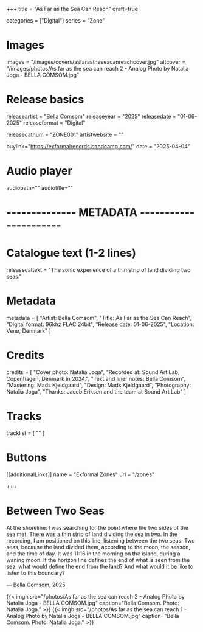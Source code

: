 +++
title = "As Far as the Sea Can Reach"
draft=true

categories = ["Digital"]
series = "Zone"

# Images
images = "/images/covers/asfarastheseacanreachcover.jpg"
altcover = "/images/photos/As far as the sea can reach 2 - Analog Photo by Natalia Joga - BELLA COMSOM.jpg"

# Release basics
releaseartist = "Bella Comsom"
releaseyear = "2025"
releasedate = "01-06-2025"
releaseformat = "Digital"

releasecatnum = "ZONE001"
artistwebsite = ""

buylink="https://exformalrecords.bandcamp.com/"
date = "2025-04-04"

# Audio player
audiopath=""
audiotitle=""

# -------------- METADATA ----------------------

# Catalogue text (1-2 lines)
releasecattext = "The sonic experience of a thin strip of land dividing two seas."

# Metadata
metadata = [
    "Artist: Bella Comsom",
    "Title: As Far as the Sea Can Reach",
    "Digital format: 96khz FLAC 24bit",
    "Release date: 01-06-2025",
    "Location: Venø, Denmark"
]

# Credits
credits = [
    "Cover photo: Natalia Joga",
    "Recorded at: Sound Art Lab, Copenhagen, Denmark in 2024.",
    "Text and liner notes: Bella Comsom",
    "Mastering: Mads Kjeldgaard",
    "Design: Mads Kjeldgaard",
    "Photography: Natalia Joga",
    "Thanks: Jacob Eriksen and the team at Sound Art Lab"
]

# Tracks
tracklist = [
    ""
]

# Buttons
[[additionalLinks]]
name = "Exformal Zones"
url = "/zones"

+++

# Between Two Seas

At the shoreline: I was searching for the point where the two sides of the sea met. There was a thin strip of land dividing the sea in two. In the recording, I am positioned on this line, listening between the two seas. Two seas, because the land divided them, according to the moon, the season, and the time of day. It was 11:16 in the morning on the island, during a waning moon. If the horizon line defines the end of what is seen from the sea, what would define the end from the land? And what would it be like to listen to this boundary?

— Bella Comsom, 2025

{{< imgh src="/photos/As far as the sea can reach 2 - Analog Photo by Natalia Joga - BELLA COMSOM.jpg" caption="Bella Comsom. Photo: Natalia Joga." >}}
{{< imgh src="/photos/As far as the sea can reach 1 - Analog Photo by Natalia Joga - BELLA COMSOM.jpg" caption="Bella Comsom. Photo: Natalia Joga." >}}

